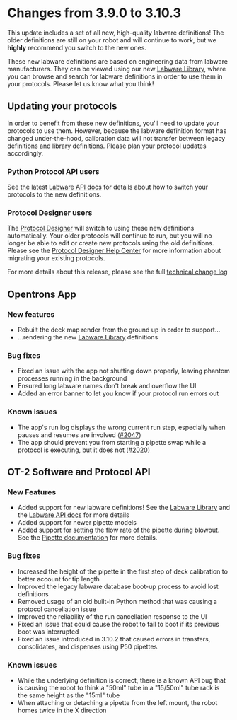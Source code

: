 # Changes from 3.9.0 to 3.10.3

This update includes a set of all new, high-quality labware definitions! The older definitions are still on your robot and will continue to work, but we **highly** recommend you switch to the new ones.

These new labware definitions are based on engineering data from labware manufacturers. They can be viewed using our new [Labware Library][labware-library], where you can browse and search for labware definitions in order to use them in your protocols. Please let us know what you think!

## Updating your protocols

In order to benefit from these new definitions, you'll need to update your protocols to use them. However, because the labware definition format has changed under-the-hood, calibration data will not transfer between legacy definitions and library definitions. Please plan your protocol updates accordingly.

### Python Protocol API users

See the latest [Labware API docs][labware-api] for details about how to switch your protocols to the new definitions.

### Protocol Designer users

The [Protocol Designer][pd] will switch to using these new definitions automatically. Your older protocols will continue to run, but you will no longer be able to edit or create new protocols using the old definitions. Please see the [Protocol Designer Help Center][pd-help] for more information about migrating your existing protocols.

For more details about this release, please see the full [technical change log][changelog]

[labware-library]: https://labware.opentrons.com
[labware-api]: https://docs.opentrons.com/labware.html
[changelog]: https://github.com/Opentrons/opentrons/blob/edge/CHANGELOG.md
[pd]: https://designer.opentrons.com
[pd-help]: https://intercom.help/opentrons-protocol-designer/
[pipette-docs]: https://docs.opentrons.com/pipettes.html#plunger-flow-rates

<!-- start:@opentrons/app -->

## Opentrons App

### New features

- Rebuilt the deck map render from the ground up in order to support...
- ...rendering the new [Labware Library][labware-library] definitions

### Bug fixes

- Fixed an issue with the app not shutting down properly, leaving phantom processes running in the background
- Ensured long labware names don't break and overflow the UI
- Added an error banner to let you know if your protocol run errors out

### Known issues

- The app's run log displays the wrong current run step, especially when pauses and resumes are involved ([#2047][2047])
- The app should prevent you from starting a pipette swap while a protocol is executing, but it does not ([#2020][2020])

[2047]: https://github.com/Opentrons/opentrons/issues/2047
[2020]: https://github.com/Opentrons/opentrons/issues/2020

<!-- end:@opentrons/app -->

<!-- start:@opentrons/api -->

## OT-2 Software and Protocol API

### New Features

- Added support for new labware definitions! See the [Labware Library][labware-library] and the [Labware API docs][labware-api] for more details
- Added support for newer pipette models
- Added support for setting the flow rate of the pipette during blowout. See the [Pipette documentation][pipette-docs] for more details.

### Bug fixes

- Increased the height of the pipette in the first step of deck calibration to better account for tip length
- Improved the legacy labware database boot-up process to avoid lost definitions
- Removed usage of an old built-in Python method that was causing a protocol cancellation issue
- Improved the reliability of the run cancellation response to the UI
- Fixed an issue that could cause the robot to fail to boot if its previous boot was interrupted
- Fixed an issue introduced in 3.10.2 that caused errors in transfers, consolidates, and dispenses using P50 pipettes.
 
### Known issues

- While the underlying definition is correct, there is a known API bug that is causing the robot to think a "50ml" tube in a "15/50ml" tube rack is the same height as the "15ml" tube
- When attaching or detaching a pipette from the left mount, the robot homes twice in the X direction
  <!-- end:@opentrons/api -->

